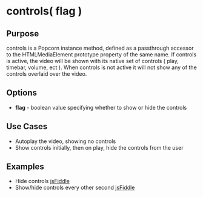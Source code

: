 # controls( flag ) #

## Purpose ##

controls is a Popcorn instance method, defined as a passthrough accessor to the HTMLMediaElement prototype property of the same name. If controls is active, the video will be shown with its native set of controls ( play, timebar, volume, ect ).  When controls is not active it will not show any of the controls overlaid over the video.

## Options ##

* **flag** - boolean value specifying whether to show or hide the controls

## Use Cases ##

* Autoplay the video, showing no controls
* Show controls initially, then on play, hide the controls from the user

## Examples ##

* Hide controls [jsFiddle](http://jsfiddle.net/popcornjs/z3z5w/) 
* Show/hide controls every other second [jsFiddle](http://jsfiddle.net/popcornjs/e7rys/)

